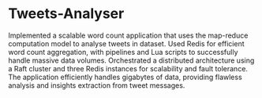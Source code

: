 # Tweets-Analyser

Implemented a scalable word count application that uses the map-reduce computation model to analyse tweets in dataset.
Used Redis for efficient word count aggregation, with pipelines and Lua scripts to successfully handle massive data volumes.
Orchestrated a distributed architecture using a Raft cluster and three Redis instances for scalability and fault tolerance.
The application efficiently handles gigabytes of data, providing flawless analysis and insights extraction from tweet messages.
